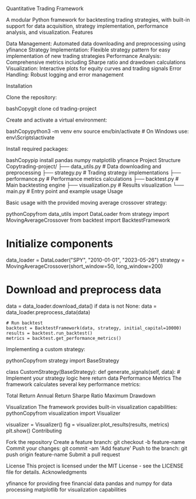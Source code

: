Quantitative Trading Framework

A modular Python framework for backtesting trading strategies, with built-in support for data acquisition, strategy implementation, performance analysis, and visualization.
Features

Data Management: Automated data downloading and preprocessing using yfinance
Strategy Implementation: Flexible strategy pattern for easy implementation of new trading strategies
Performance Analysis: Comprehensive metrics including Sharpe ratio and drawdown calculations
Visualization: Interactive plots for equity curves and trading signals
Error Handling: Robust logging and error management

Installation

Clone the repository:

bashCopygit clone <repository-url>
cd trading-project

Create and activate a virtual environment:

bashCopypython3 -m venv env
source env/bin/activate  # On Windows use: env\Scripts\activate

Install required packages:

bashCopypip install pandas numpy matplotlib yfinance
Project Structure
Copytrading-project/
├── data_utils.py     # Data downloading and preprocessing
├── strategy.py       # Trading strategy implementations
├── performance.py    # Performance metrics calculations
├── backtest.py      # Main backtesting engine
├── visualization.py  # Results visualization
└── main.py          # Entry point and example usage
Usage

Basic usage with the provided moving average crossover strategy:

pythonCopyfrom data_utils import DataLoader
from strategy import MovingAverageCrossover
from backtest import BacktestFramework

# Initialize components
data_loader = DataLoader("SPY", "2010-01-01", "2023-05-26")
strategy = MovingAverageCrossover(short_window=50, long_window=200)

# Download and preprocess data
data = data_loader.download_data()
if data is not None:
    data = data_loader.preprocess_data(data)
    
    # Run backtest
    backtest = BacktestFramework(data, strategy, initial_capital=10000)
    results = backtest.run_backtest()
    metrics = backtest.get_performance_metrics()

Implementing a custom strategy:

pythonCopyfrom strategy import BaseStrategy

class CustomStrategy(BaseStrategy):
    def generate_signals(self, data):
        # Implement your strategy logic here
        return data
Performance Metrics
The framework calculates several key performance metrics:

Total Return
Annual Return
Sharpe Ratio
Maximum Drawdown

Visualization
The framework provides built-in visualization capabilities:
pythonCopyfrom visualization import Visualizer

visualizer = Visualizer()
fig = visualizer.plot_results(results, metrics)
plt.show()
Contributing

Fork the repository
Create a feature branch: git checkout -b feature-name
Commit your changes: git commit -am 'Add feature'
Push to the branch: git push origin feature-name
Submit a pull request

License
This project is licensed under the MIT License - see the LICENSE file for details.
Acknowledgments

yfinance for providing free financial data
pandas and numpy for data processing
matplotlib for visualization capabilities
